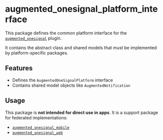 # augmented_onesignal_platform_interface

This package defines the common platform interface for the [`augmented_onesignal`](https://pub.dev/packages/augmented_onesignal) plugin.

It contains the abstract class and shared models that must be implemented by platform-specific packages.

## Features

- Defines the `AugmentedOneSignalPlatform` interface
- Contains shared model objects like `AugmentedNotification`

## Usage

This package is **not intended for direct use in apps**. It is a support package for federated implementations:

- [`augmented_onesignal_mobile`](https://pub.dev/packages/augmented_onesignal_mobile)
- [`augmented_onesignal_web`](https://pub.dev/packages/augmented_onesignal_web)